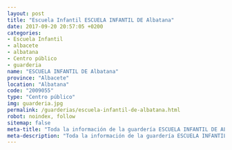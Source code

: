 ```yaml
---
layout: post
title: "Escuela Infantil ESCUELA INFANTIL DE Albatana"
date: 2017-09-20 20:57:05 +0200
categories:
- Escuela Infantil
- albacete
- albatana
- Centro público
- guarderia
name: "ESCUELA INFANTIL DE Albatana"
province: "Albacete"
location: "Albatana"
code: "2009055"
type: "Centro público"
img: guarderia.jpg
permalink: /guarderias/escuela-infantil-de-albatana.html
robot: noindex, follow
sitemap: false
meta-title: "Toda la información de la guardería ESCUELA INFANTIL DE ALBATANA"
meta-description: "Toda la información de la guardería ESCUELA INFANTIL DE ALBATANA"
---
```

